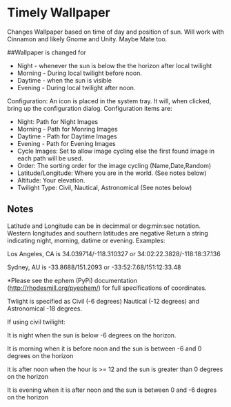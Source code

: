 # Timely Wallpaper

Changes Wallpaper based on time of day and position of sun. Will work with Cinnamon and likely
Gnome and Unity. Maybe Mate too. 

##Wallpaper is changed for

* Night - whenever the sun is below the the horizon after local twilight
* Morning - During local twilight before noon. 
* Daytime - when the sun is visible
* Evening - During local twilight after noon. 

Configuration: An icon is placed in the system tray. It will, when clicked, bring up the configuration dialog. Configuration items are: 

* Night:    Path for Night Images
* Morning - Path for Monring Images
* Daytime - Path for Daytime Images
* Evening - Path for Evening Images
* Cycle Images: Set to allow image cycling else the first found image in each path will be used.
* Order: The sorting order for the image cycling (Name,Date,Random)
* Latitude/Longitude: Where you are in the world. (See notes below)
* Altitude: Your elevation. 
* Twilight Type: Civil, Nautical, Astronomical (See notes below)

## Notes
Latitude and Longitude can be in decimmal or deg:min:sec notation. 
Western longitudes and southern latitudes are negative
Return a string indicating night, morning, datime or evening. 
Examples:

Los Angeles, CA is 34.039714/-118.310327 or 34:02:22.3828/-118:18:37.136

Sydney, AU is -33.8688/151.2093 or -33:52:7.68/151:12:33.48

*Please see the ephem (PyPi) documentation (http://rhodesmill.org/pyephem/) for full
specifications of coordinates. 

Twlight is specified as Civil (-6 degrees) Nautical (-12 degrees) 
and Astronomical -18 degrees.

If using civil twilight:

It is night when the sun is below -6 degrees on the horizon.

It is morning when it is before noon and the sun is between -6 and 0 degrees on the horizon

it is after noon when the hour is >= 12 and the sun is greater than 0 degrees on the horizon

It is evening when it is after noon and the sun is between 0 and -6 degres on the horizon

